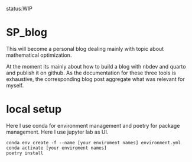 status:WIP

# SP_blog

This will become a personal blog dealing mainly with topic about mathematical optimization.

At the moment its mainly about how to build a blog with nbdev and quarto and publish it on github.
As the documentation for these three tools is exhaustive, the corresponding blog post aggregate what was relevant for myself.



# local setup

Here I use conda for environment management and poetry for package management.
Here I use jupyter lab as UI.

```
conda env create -f --name [your enviroment names] environment.yml
conda activate [your enviroment names]
poetry install
```

